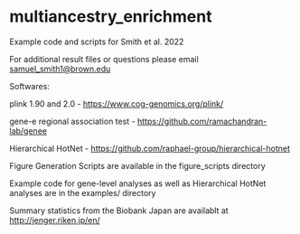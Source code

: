 # multiancestry_enrichment
Example code and scripts for Smith et al. 2022

For additional result files or questions please email samuel_smith1@brown.edu

Softwares:

plink 1.90 and 2.0 - https://www.cog-genomics.org/plink/

gene-e regional association test - https://github.com/ramachandran-lab/genee

Hierarchical HotNet - https://github.com/raphael-group/hierarchical-hotnet

Figure Generation Scripts are available in the figure_scripts directory

Example code for gene-level analyses as well as Hierarchical HotNet analyses are in the examples/ directory

Summary statistics from the Biobank Japan are availablt at http://jenger.riken.jp/en/
